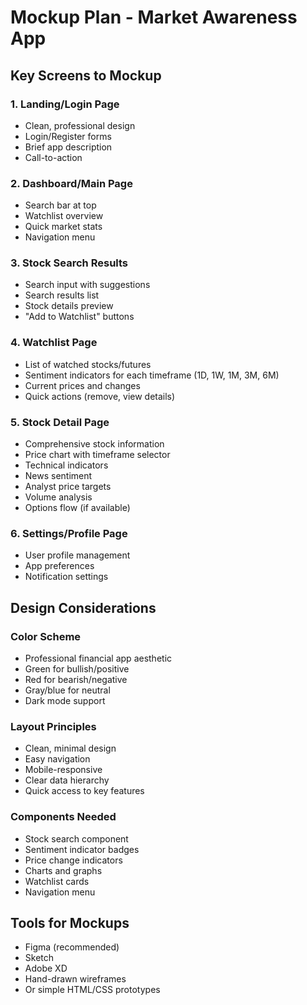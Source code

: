 # Mockup Plan - Market Awareness App

## Key Screens to Mockup

### 1. Landing/Login Page
- Clean, professional design
- Login/Register forms
- Brief app description
- Call-to-action

### 2. Dashboard/Main Page
- Search bar at top
- Watchlist overview
- Quick market stats
- Navigation menu

### 3. Stock Search Results
- Search input with suggestions
- Search results list
- Stock details preview
- "Add to Watchlist" buttons

### 4. Watchlist Page
- List of watched stocks/futures
- Sentiment indicators for each timeframe (1D, 1W, 1M, 3M, 6M)
- Current prices and changes
- Quick actions (remove, view details)

### 5. Stock Detail Page
- Comprehensive stock information
- Price chart with timeframe selector
- Technical indicators
- News sentiment
- Analyst price targets
- Volume analysis
- Options flow (if available)

### 6. Settings/Profile Page
- User profile management
- App preferences
- Notification settings

## Design Considerations

### Color Scheme
- Professional financial app aesthetic
- Green for bullish/positive
- Red for bearish/negative
- Gray/blue for neutral
- Dark mode support

### Layout Principles
- Clean, minimal design
- Easy navigation
- Mobile-responsive
- Clear data hierarchy
- Quick access to key features

### Components Needed
- Stock search component
- Sentiment indicator badges
- Price change indicators
- Charts and graphs
- Watchlist cards
- Navigation menu

## Tools for Mockups
- Figma (recommended)
- Sketch
- Adobe XD
- Hand-drawn wireframes
- Or simple HTML/CSS prototypes